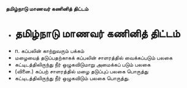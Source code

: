 **தமிழ்நாடு மாணவர் கணினித் திட்டம்**
- # தமிழ்நாடு மாணவர் கணினித் திட்டம்
- n. கப்பலின் காற்றுவரும் பக்கம்
-  மழையைத் தடுப்பதற்காகக் கப்பலின்  சாளரத்தில் வைக்கப்படும் பலகை
- கட்டிடத்திலிருந்து நீர் ஒழுகவிடுமாறு அமைக்கப் படும் பலகை
- (வினை.) கப்பற் சாளரத்தில் மழை தடுப்புப் பலகை பொருத்து
- கட்டிடத்திலிருந்து நீர் ஒழுகவிடும் பலகை பொருத்து.

